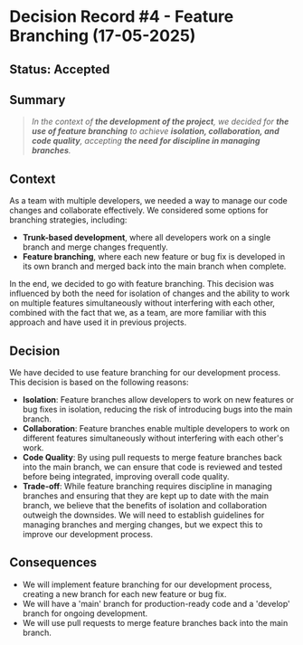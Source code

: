 # Decision Record #4 - Feature Branching (17-05-2025)

## Status: Accepted

## Summary
> *In the context of **the development of the project**, we decided for **the use of feature branching** to achieve **isolation, collaboration, and code quality**, accepting **the need for discipline in managing branches**.*

## Context
As a team with multiple developers, we needed a way to manage our code changes and collaborate effectively. We considered some options for branching strategies, including:
- **Trunk-based development**, where all developers work on a single branch and merge changes frequently.
- **Feature branching**, where each new feature or bug fix is developed in its own branch and merged back into the main branch when complete.

In the end, we decided to go with feature branching. This decision was influenced by both the need for isolation of changes and the ability to work on multiple features simultaneously without interfering with each other, combined with the fact that we, as a team, are more familiar with this approach and have used it in previous projects.

## Decision

We have decided to use feature branching for our development process. This decision is based on the following reasons:
- **Isolation**: Feature branches allow developers to work on new features or bug fixes in isolation, reducing the risk of introducing bugs into the main branch.
- **Collaboration**: Feature branches enable multiple developers to work on different features simultaneously without interfering with each other's work.
- **Code Quality**: By using pull requests to merge feature branches back into the main branch, we can ensure that code is reviewed and tested before being integrated, improving overall code quality.
- **Trade-off**: While feature branching requires discipline in managing branches and ensuring that they are kept up to date with the main branch, we believe that the benefits of isolation and collaboration outweigh the downsides. We will need to establish guidelines for managing branches and merging changes, but we expect this to improve our development process.

## Consequences
- We will implement feature branching for our development process, creating a new branch for each new feature or bug fix.
- We will have a 'main' branch for production-ready code and a 'develop' branch for ongoing development.
- We will use pull requests to merge feature branches back into the main branch.